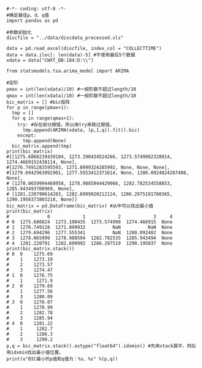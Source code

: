 
    #-*- coding: utf-8 -*-
    #确定最佳p、d、q值
    import pandas as pd
    
    #参数初始化
    discfile = "../data/discdata_processed.xls"
    
    data = pd.read_excel(discfile, index_col = "COLLECTTIME")
    data = data.iloc[: len(data)-5] #不使用最后5个数据
    xdata = data["CWXT_DB:184:D:\\"]
    
    from statsmodels.tsa.arima_model import ARIMA
    
    #定阶
    pmax = int(len(xdata)/10) #一般阶数不超过length/10
    qmax = int(len(xdata)/10) #一般阶数不超过length/10
    bic_matrix = [] #bic矩阵
    for p in range(pmax+1):
      tmp = []
      for q in range(qmax+1):
        try: #存在部分报错，所以用try来跳过报错。
          tmp.append(ARIMA(xdata, (p,1,q)).fit().bic)
        except:
          tmp.append(None)
      bic_matrix.append(tmp)
    print(bic_matrix)
    #[[1275.6868239439104, 1273.190434524266, 1273.5749982328914, 1274.4669152438114, None], 
    #[1276.7491283595593, 1271.8999324285992, None, None, None], 
    #[1279.6942963992901, 1277.5553412371614, None, 1280.0924824267408, None],
    # [1278.0659994468958, 1278.9885944429066, 1282.782534558853, 1285.943493708969, None],
    # [1281.220790614283, 1282.6999920212124, 1286.2975191780365, 1290.1950373803218, None]]
    bic_matrix = pd.DataFrame(bic_matrix) #从中可以找出最小值
    print(bic_matrix)
    #              0            1            2            3     4
    # 0  1275.686824  1273.190435  1273.574998  1274.466915  None
    # 1  1276.749128  1271.899932          NaN          NaN  None
    # 2  1279.694296  1277.555341          NaN  1280.092482  None
    # 3  1278.065999  1278.988594  1282.782535  1285.943494  None
    # 4  1281.220791  1282.699992  1286.297519  1290.195037  None
    print(bic_matrix.stack())
    # 0  0    1275.69
    #    1    1273.19
    #    2    1273.57
    #    3    1274.47
    # 1  0    1276.75
    #    1     1271.9
    # 2  0    1279.69
    #    1    1277.56
    #    3    1280.09
    # 3  0    1278.07
    #    1    1278.99
    #    2    1282.78
    #    3    1285.94
    # 4  0    1281.22
    #    1     1282.7
    #    2     1286.3
    #    3     1290.2
    p,q = bic_matrix.stack().astype("float64").idxmin() #先用stack展平，然后用idxmin找出最小值位置。
    print(u"BIC最小的p值和q值为：%s、%s" %(p,q))

